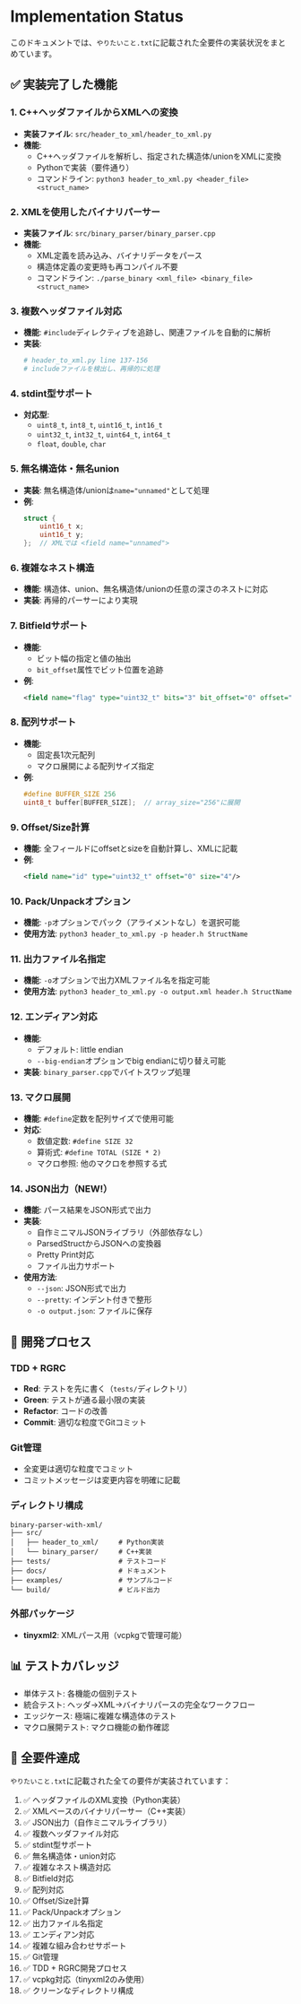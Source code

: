 # Implementation Status

このドキュメントでは、`やりたいこと.txt`に記載された全要件の実装状況をまとめています。

## ✅ 実装完了した機能

### 1. C++ヘッダファイルからXMLへの変換
- **実装ファイル**: `src/header_to_xml/header_to_xml.py`
- **機能**:
  - C++ヘッダファイルを解析し、指定された構造体/unionをXMLに変換
  - Pythonで実装（要件通り）
  - コマンドライン: `python3 header_to_xml.py <header_file> <struct_name>`

### 2. XMLを使用したバイナリパーサー
- **実装ファイル**: `src/binary_parser/binary_parser.cpp`
- **機能**:
  - XML定義を読み込み、バイナリデータをパース
  - 構造体定義の変更時も再コンパイル不要
  - コマンドライン: `./parse_binary <xml_file> <binary_file> <struct_name>`

### 3. 複数ヘッダファイル対応
- **機能**: `#include`ディレクティブを追跡し、関連ファイルを自動的に解析
- **実装**: 
  ```python
  # header_to_xml.py line 137-156
  # includeファイルを検出し、再帰的に処理
  ```

### 4. stdint型サポート
- **対応型**: 
  - `uint8_t`, `int8_t`, `uint16_t`, `int16_t`
  - `uint32_t`, `int32_t`, `uint64_t`, `int64_t`
  - `float`, `double`, `char`

### 5. 無名構造体・無名union
- **実装**: 無名構造体/unionは`name="unnamed"`として処理
- **例**:
  ```c
  struct {
      uint16_t x;
      uint16_t y;
  };  // XMLでは <field name="unnamed">
  ```

### 6. 複雑なネスト構造
- **機能**: 構造体、union、無名構造体/unionの任意の深さのネストに対応
- **実装**: 再帰的パーサーにより実現

### 7. Bitfieldサポート
- **機能**: 
  - ビット幅の指定と値の抽出
  - `bit_offset`属性でビット位置を追跡
- **例**:
  ```xml
  <field name="flag" type="uint32_t" bits="3" bit_offset="0" offset="0" size="4"/>
  ```

### 8. 配列サポート
- **機能**: 
  - 固定長1次元配列
  - マクロ展開による配列サイズ指定
- **例**:
  ```c
  #define BUFFER_SIZE 256
  uint8_t buffer[BUFFER_SIZE];  // array_size="256"に展開
  ```

### 9. Offset/Size計算
- **機能**: 全フィールドにoffsetとsizeを自動計算し、XMLに記載
- **例**:
  ```xml
  <field name="id" type="uint32_t" offset="0" size="4"/>
  ```

### 10. Pack/Unpackオプション
- **機能**: `-p`オプションでパック（アライメントなし）を選択可能
- **使用方法**: `python3 header_to_xml.py -p header.h StructName`

### 11. 出力ファイル名指定
- **機能**: `-o`オプションで出力XMLファイル名を指定可能
- **使用方法**: `python3 header_to_xml.py -o output.xml header.h StructName`

### 12. エンディアン対応
- **機能**: 
  - デフォルト: little endian
  - `--big-endian`オプションでbig endianに切り替え可能
- **実装**: `binary_parser.cpp`でバイトスワップ処理

### 13. マクロ展開
- **機能**: `#define`定数を配列サイズで使用可能
- **対応**:
  - 数値定数: `#define SIZE 32`
  - 算術式: `#define TOTAL (SIZE * 2)`
  - マクロ参照: 他のマクロを参照する式

### 14. JSON出力（NEW!）
- **機能**: パース結果をJSON形式で出力
- **実装**:
  - 自作ミニマルJSONライブラリ（外部依存なし）
  - ParsedStructからJSONへの変換器
  - Pretty Print対応
  - ファイル出力サポート
- **使用方法**:
  - `--json`: JSON形式で出力
  - `--pretty`: インデント付きで整形
  - `-o output.json`: ファイルに保存

## 🔧 開発プロセス

### TDD + RGRC
- **Red**: テストを先に書く（`tests/`ディレクトリ）
- **Green**: テストが通る最小限の実装
- **Refactor**: コードの改善
- **Commit**: 適切な粒度でGitコミット

### Git管理
- 全変更は適切な粒度でコミット
- コミットメッセージは変更内容を明確に記載

### ディレクトリ構成
```
binary-parser-with-xml/
├── src/
│   ├── header_to_xml/     # Python実装
│   └── binary_parser/     # C++実装
├── tests/                 # テストコード
├── docs/                  # ドキュメント
├── examples/              # サンプルコード
└── build/                 # ビルド出力
```

### 外部パッケージ
- **tinyxml2**: XMLパース用（vcpkgで管理可能）

## 📊 テストカバレッジ

- 単体テスト: 各機能の個別テスト
- 統合テスト: ヘッダ→XML→バイナリパースの完全なワークフロー
- エッジケース: 極端に複雑な構造体のテスト
- マクロ展開テスト: マクロ機能の動作確認

## 🎯 全要件達成

`やりたいこと.txt`に記載された全ての要件が実装されています：

1. ✅ ヘッダファイルのXML変換（Python実装）
2. ✅ XMLベースのバイナリパーサー（C++実装）
3. ✅ JSON出力（自作ミニマルライブラリ）
4. ✅ 複数ヘッダファイル対応
5. ✅ stdint型サポート
6. ✅ 無名構造体・union対応
7. ✅ 複雑なネスト構造対応
8. ✅ Bitfield対応
9. ✅ 配列対応
10. ✅ Offset/Size計算
11. ✅ Pack/Unpackオプション
12. ✅ 出力ファイル名指定
13. ✅ エンディアン対応
14. ✅ 複雑な組み合わせサポート
15. ✅ Git管理
16. ✅ TDD + RGRC開発プロセス
17. ✅ vcpkg対応（tinyxml2のみ使用）
18. ✅ クリーンなディレクトリ構成